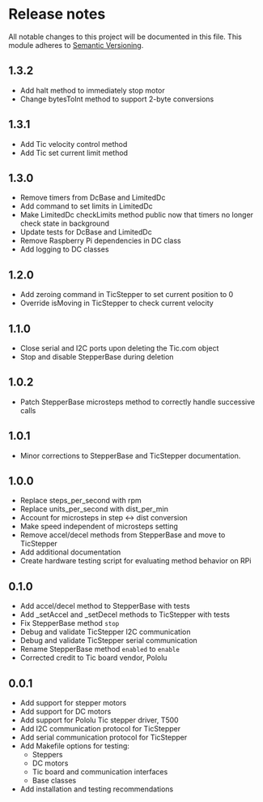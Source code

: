# Release notes

All notable changes to this project will be documented in this file. This module adheres to [Semantic Versioning](https://semver.org/).

## 1.3.2
- Add halt method to immediately stop motor
- Change bytesToInt method to support 2-byte conversions

## 1.3.1
- Add Tic velocity control method
- Add Tic set current limit method

## 1.3.0
- Remove timers from DcBase and LimitedDc
- Add command to set limits in LimitedDc
- Make LimitedDc checkLimits method public now that timers no longer check state in background
- Update tests for DcBase and LimitedDc
- Remove Raspberry Pi dependencies in DC class
- Add logging to DC classes

## 1.2.0

- Add zeroing command in TicStepper to set current position to 0
- Override isMoving in TicStepper to check current velocity

## 1.1.0
- Close serial and I2C ports upon deleting the Tic.com object
- Stop and disable StepperBase during deletion

## 1.0.2
- Patch StepperBase microsteps method to correctly handle successive calls

## 1.0.1
- Minor corrections to StepperBase and TicStepper documentation.

## 1.0.0
- Replace steps_per_second with rpm
- Replace units_per_second with dist_per_min
- Account for microsteps in step <-> dist conversion
- Make speed independent of microsteps setting
- Remove accel/decel methods from StepperBase and move to TicStepper
- Add additional documentation
- Create hardware testing script for evaluating method behavior on RPi

## 0.1.0
- Add accel/decel method to StepperBase with tests
- Add _setAccel and _setDecel methods to TicStepper with tests
- Fix StepperBase method `stop`
- Debug and validate TicStepper I2C communication
- Debug and validate TicStepper serial communication
- Rename StepperBase method `enabled` to `enable`
- Corrected credit to Tic board vendor, Pololu

## 0.0.1
- Add support for stepper motors
- Add support for DC motors
- Add support for Pololu Tic stepper driver, T500
- Add I2C communication protocol for TicStepper
- Add serial communication protocol for TicStepper
- Add Makefile options for testing:
  - Steppers
  - DC motors
  - Tic board and communication interfaces
  - Base classes
- Add installation and testing recommendations

